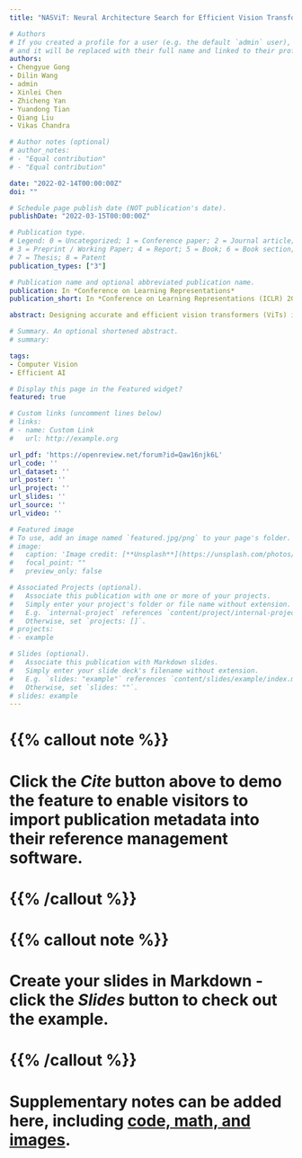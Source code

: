 ```yaml
---
title: "NASViT: Neural Architecture Search for Efficient Vision Transformers with Gradient Conflict aware Supernet Training"

# Authors
# If you created a profile for a user (e.g. the default `admin` user), write the username (folder name) here 
# and it will be replaced with their full name and linked to their profile.
authors:
- Chengyue Gong
- Dilin Wang
- admin
- Xinlei Chen
- Zhicheng Yan
- Yuandong Tian
- Qiang Liu
- Vikas Chandra

# Author notes (optional)
# author_notes:
# - "Equal contribution"
# - "Equal contribution"

date: "2022-02-14T00:00:00Z"
doi: ""

# Schedule page publish date (NOT publication's date).
publishDate: "2022-03-15T00:00:00Z"

# Publication type.
# Legend: 0 = Uncategorized; 1 = Conference paper; 2 = Journal article;
# 3 = Preprint / Working Paper; 4 = Report; 5 = Book; 6 = Book section;
# 7 = Thesis; 8 = Patent
publication_types: ["3"]

# Publication name and optional abbreviated publication name.
publication: In *Conference on Learning Representations*
publication_short: In *Conference on Learning Representations (ICLR) 2022*

abstract: Designing accurate and efficient vision transformers (ViTs) is a highly important but challenging task. Supernet-based one-shot neural architecture search (NAS) enables fast architecture optimization and has achieved state-of-the-art (SOTA) results on convolutional neural networks (CNNs). However, directly applying the supernet-based NAS to optimize ViTs leads to poor performance - even worse compared to training single ViTs. In this work, we observe that the poor performance is due to a gradient conflict issue, i.e., the gradients of different sub-networks conflict with that of the supernet more severely in ViTs than CNNs, which leads to early saturation in training and inferior convergence. To alleviate this issue, we propose a series of techniques, including a gradient projection algorithm, a switchable layer scaling design, and a simplified data augmentation and regularization training recipe. The proposed techniques significantly improve the convergence and the performance of all sub-networks. Our discovered hybrid ViT model family, dubbed NASViT, achieves top-1 accuracy from 78.2% to 81.8% on ImageNet from 200M to 800M FLOPs, and outperforms all the prior art CNNs and ViTs, including AlphaNet and LeViT, etc. When transferred to semantic segmentation tasks, NASViTs also outperform previous backbones on both Cityscape and ADE20K datasets, achieving 73.2% and 37.9% mIoU with only 5G FLOPs, respectively. Code is available at https://github.com/facebookresearch/NASViT.

# Summary. An optional shortened abstract.
# summary: 

tags: 
- Computer Vision
- Efficient AI

# Display this page in the Featured widget?
featured: true

# Custom links (uncomment lines below)
# links:
# - name: Custom Link
#   url: http://example.org

url_pdf: 'https://openreview.net/forum?id=Qaw16njk6L'
url_code: ''
url_dataset: ''
url_poster: ''
url_project: ''
url_slides: ''
url_source: ''
url_video: ''

# Featured image
# To use, add an image named `featured.jpg/png` to your page's folder. 
# image:
#   caption: 'Image credit: [**Unsplash**](https://unsplash.com/photos/pLCdAaMFLTE)'
#   focal_point: ""
#   preview_only: false

# Associated Projects (optional).
#   Associate this publication with one or more of your projects.
#   Simply enter your project's folder or file name without extension.
#   E.g. `internal-project` references `content/project/internal-project/index.md`.
#   Otherwise, set `projects: []`.
# projects:
# - example

# Slides (optional).
#   Associate this publication with Markdown slides.
#   Simply enter your slide deck's filename without extension.
#   E.g. `slides: "example"` references `content/slides/example/index.md`.
#   Otherwise, set `slides: ""`.
# slides: example
---
```


# {{% callout note %}}
# Click the *Cite* button above to demo the feature to enable visitors to import publication metadata into their reference management software.
# {{% /callout %}}
# 
# {{% callout note %}}
# Create your slides in Markdown - click the *Slides* button to check out the example.
# {{% /callout %}}
# 
# Supplementary notes can be added here, including [code, math, and images](https://wowchemy.com/docs/writing-markdown-latex/).



